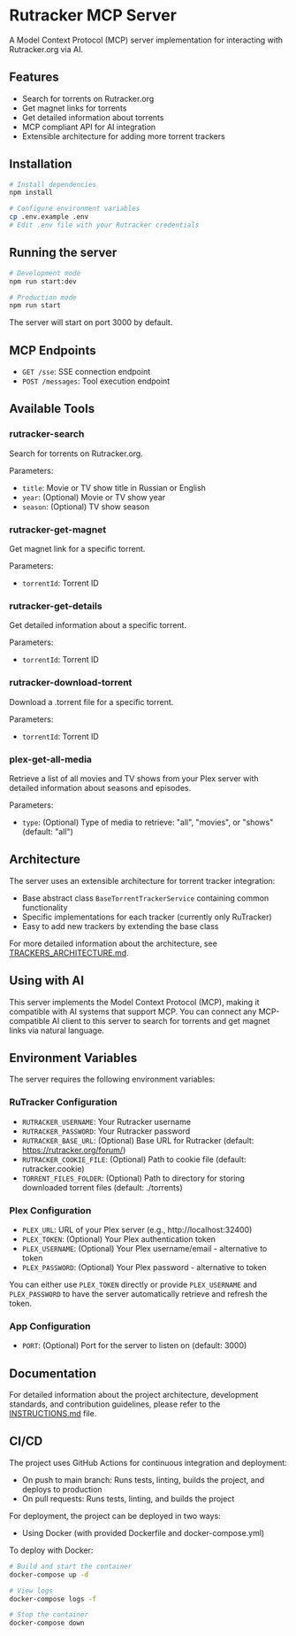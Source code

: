 # Rutracker MCP Server

A Model Context Protocol (MCP) server implementation for interacting with Rutracker.org via AI.

## Features

- Search for torrents on Rutracker.org
- Get magnet links for torrents
- Get detailed information about torrents
- MCP compliant API for AI integration
- Extensible architecture for adding more torrent trackers

## Installation

```bash
# Install dependencies
npm install

# Configure environment variables
cp .env.example .env
# Edit .env file with your Rutracker credentials
```

## Running the server

```bash
# Development mode
npm run start:dev

# Production mode
npm run start
```

The server will start on port 3000 by default.

## MCP Endpoints

- `GET /sse`: SSE connection endpoint
- `POST /messages`: Tool execution endpoint

## Available Tools

### rutracker-search

Search for torrents on Rutracker.org.

Parameters:

- `title`: Movie or TV show title in Russian or English
- `year`: (Optional) Movie or TV show year
- `season`: (Optional) TV show season

### rutracker-get-magnet

Get magnet link for a specific torrent.

Parameters:

- `torrentId`: Torrent ID

### rutracker-get-details

Get detailed information about a specific torrent.

Parameters:

- `torrentId`: Torrent ID

### rutracker-download-torrent

Download a .torrent file for a specific torrent.

Parameters:

- `torrentId`: Torrent ID

### plex-get-all-media

Retrieve a list of all movies and TV shows from your Plex server with detailed information about seasons and episodes.

Parameters:

- `type`: (Optional) Type of media to retrieve: "all", "movies", or "shows" (default: "all")

## Architecture

The server uses an extensible architecture for torrent tracker integration:

- Base abstract class `BaseTorrentTrackerService` containing common functionality
- Specific implementations for each tracker (currently only RuTracker)
- Easy to add new trackers by extending the base class

For more detailed information about the architecture, see [TRACKERS_ARCHITECTURE.md](./docs/TRACKERS_ARCHITECTURE.md).

## Using with AI

This server implements the Model Context Protocol (MCP), making it compatible with AI systems that support MCP. You can connect any MCP-compatible AI client to this server to search for torrents and get magnet links via natural language.

## Environment Variables

The server requires the following environment variables:

### RuTracker Configuration

- `RUTRACKER_USERNAME`: Your Rutracker username
- `RUTRACKER_PASSWORD`: Your Rutracker password
- `RUTRACKER_BASE_URL`: (Optional) Base URL for Rutracker (default: https://rutracker.org/forum/)
- `RUTRACKER_COOKIE_FILE`: (Optional) Path to cookie file (default: rutracker.cookie)
- `TORRENT_FILES_FOLDER`: (Optional) Path to directory for storing downloaded torrent files (default: ./torrents)

### Plex Configuration

- `PLEX_URL`: URL of your Plex server (e.g., http://localhost:32400)
- `PLEX_TOKEN`: (Optional) Your Plex authentication token
- `PLEX_USERNAME`: (Optional) Your Plex username/email - alternative to token
- `PLEX_PASSWORD`: (Optional) Your Plex password - alternative to token

You can either use `PLEX_TOKEN` directly or provide `PLEX_USERNAME` and `PLEX_PASSWORD` to have the server automatically retrieve and refresh the token.

### App Configuration

- `PORT`: (Optional) Port for the server to listen on (default: 3000)

## Documentation

For detailed information about the project architecture, development standards, and contribution guidelines, please refer to the [INSTRUCTIONS.md](./INSTRUCTIONS.md) file.

## CI/CD

The project uses GitHub Actions for continuous integration and deployment:

- On push to main branch: Runs tests, linting, builds the project, and deploys to production
- On pull requests: Runs tests, linting, and builds the project

For deployment, the project can be deployed in two ways:

- Using Docker (with provided Dockerfile and docker-compose.yml)

To deploy with Docker:

```bash
# Build and start the container
docker-compose up -d

# View logs
docker-compose logs -f

# Stop the container
docker-compose down
```
